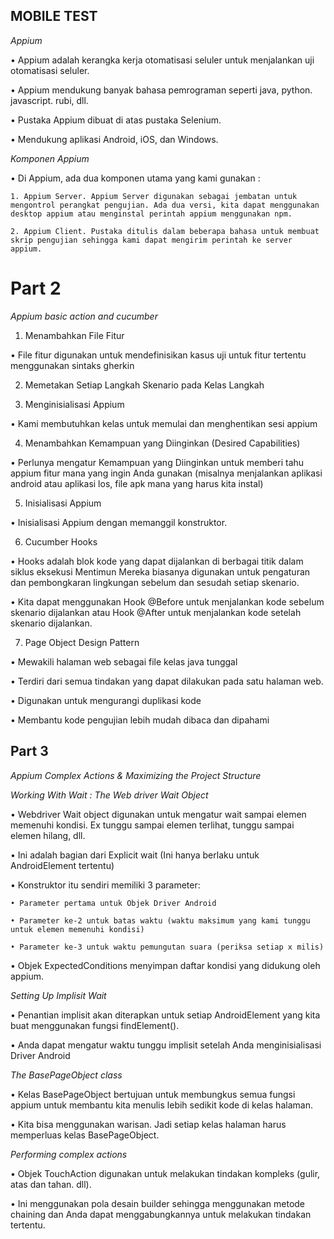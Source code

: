 ## MOBILE TEST

*Appium*

• Appium adalah kerangka kerja otomatisasi seluler untuk menjalankan uji otomatisasi seluler.

• Appium mendukung banyak bahasa pemrograman seperti java, python. javascript. rubi, dll.

• Pustaka Appium dibuat di atas pustaka Selenium.

• Mendukung aplikasi Android, iOS, dan Windows.

*Komponen Appium*

• Di Appium, ada dua komponen utama yang kami gunakan  : 

    1. Appium Server. Appium Server digunakan sebagai jembatan untuk mengontrol perangkat pengujian. Ada dua versi, kita dapat menggunakan desktop appium atau menginstal perintah appium menggunakan npm.

    2. Appium Client. Pustaka ditulis dalam beberapa bahasa untuk membuat skrip pengujian sehingga kami dapat mengirim perintah ke server appium.

# Part 2

*Appium basic action and cucumber*

1. Menambahkan File Fitur

• File fitur digunakan untuk mendefinisikan kasus uji untuk fitur tertentu menggunakan sintaks gherkin

2. Memetakan Setiap Langkah Skenario pada Kelas Langkah

3. Menginisialisasi Appium

• Kami membutuhkan kelas untuk memulai dan menghentikan sesi appium

4. Menambahkan Kemampuan yang Diinginkan (Desired Capabilities)

• Perlunya mengatur Kemampuan yang Diinginkan untuk memberi tahu appium fitur mana yang ingin Anda gunakan (misalnya menjalankan aplikasi android atau aplikasi los, file apk mana yang harus kita instal)

5. Inisialisasi Appium

• Inisialisasi Appium dengan memanggil konstruktor.

6. Cucumber Hooks

• Hooks adalah blok kode yang dapat dijalankan di berbagai titik dalam siklus eksekusi Mentimun Mereka biasanya digunakan untuk pengaturan dan pembongkaran lingkungan sebelum dan sesudah setiap skenario.

• Kita dapat menggunakan Hook @Before untuk menjalankan kode sebelum skenario dijalankan atau Hook @After untuk menjalankan kode setelah skenario dijalankan.

7. Page Object Design Pattern

• Mewakili halaman web sebagai file kelas java tunggal

• Terdiri dari semua tindakan yang dapat dilakukan pada satu halaman web.

• Digunakan untuk mengurangi duplikasi kode

• Membantu kode pengujian lebih mudah dibaca dan dipahami

## Part 3

*Appium Complex Actions & Maximizing the Project Structure*

*Working With Wait : The Web driver Wait Object*

• Webdriver Wait object digunakan untuk mengatur wait sampai elemen memenuhi kondisi. Ex tunggu sampai elemen terlihat, tunggu sampai elemen hilang, dll.

• Ini adalah bagian dari Explicit wait (Ini hanya berlaku untuk AndroidElement tertentu)

• Konstruktor itu sendiri memiliki 3 parameter:

    • Parameter pertama untuk Objek Driver Android

    • Parameter ke-2 untuk batas waktu (waktu maksimum yang kami tunggu untuk elemen memenuhi kondisi)

    • Parameter ke-3 untuk waktu pemungutan suara (periksa setiap x milis)


• Objek ExpectedConditions menyimpan daftar kondisi yang didukung oleh appium.

*Setting Up Implisit Wait*

• Penantian implisit akan diterapkan untuk setiap AndroidElement yang kita buat menggunakan fungsi findElement().

• Anda dapat mengatur waktu tunggu implisit setelah Anda menginisialisasi Driver Android

*The BasePageObject class*

• Kelas BasePageObject bertujuan untuk membungkus semua fungsi appium untuk membantu kita menulis lebih sedikit kode di kelas halaman.

• Kita bisa menggunakan warisan. Jadi setiap kelas halaman harus memperluas kelas BasePageObject.


*Performing complex actions*

• Objek TouchAction digunakan untuk melakukan tindakan kompleks (gulir, atas dan tahan. dll).

• Ini menggunakan pola desain builder sehingga menggunakan metode chaining dan Anda dapat menggabungkannya untuk melakukan tindakan tertentu.